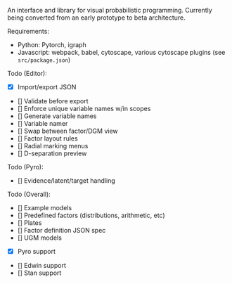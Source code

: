 An interface and library for visual probabilistic programming.
Currently being converted from an early prototype to beta architecture.

Requirements:
- Python: Pytorch, igraph
- Javascript: webpack, babel, cytoscape, various cytoscape plugins (see `src/package.json`)

Todo (Editor):
- [x] Import/export JSON
- [] Validate before export
- [] Enforce unique variable names w/in scopes
- [] Generate variable names
- [] Variable namer
- [] Swap between factor/DGM view
- [] Factor layout rules
- [] Radial marking menus
- [] D-separation preview

Todo (Pyro):
- [] Evidence/latent/target handling

Todo (Overall):
- [] Example models
- [] Predefined factors (distributions, arithmetic, etc)
- [] Plates
- [] Factor definition JSON spec
- [] UGM models 
- [x] Pyro support
- [] Edwin support
- [] Stan support
